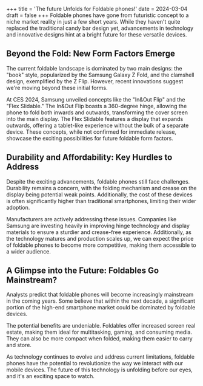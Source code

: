 +++
title = 'The future Unfolds for Foldable phones!'
date = 2024-03-04
draft = false
+++
Foldable phones have gone from futuristic concept to a niche market reality in just a few short years. While they haven't quite replaced the traditional candy bar design yet, advancements in technology and innovative designs hint at a bright future for these versatile devices.

## Beyond the Fold: New Form Factors Emerge

The current foldable landscape is dominated by two main designs: the "book" style, popularized by the Samsung Galaxy Z Fold, and the clamshell design, exemplified by the Z Flip. However, recent innovations suggest we're moving beyond these initial forms.

At CES 2024, Samsung unveiled concepts like the "In&Out Flip" and the "Flex Slidable." The In&Out Flip boasts a 360-degree hinge, allowing the phone to fold both inwards and outwards, transforming the cover screen into the main display. The Flex Slidable features a display that expands outwards, offering a tablet-like experience without the bulk of a separate device. These concepts, while not confirmed for immediate release, showcase the exciting possibilities for future foldable form factors.

## Durability and Affordability: Key Hurdles to Address

Despite the exciting advancements, foldable phones still face challenges. Durability remains a concern, with the folding mechanism and crease on the display being potential weak points. Additionally, the cost of these devices is often significantly higher than traditional smartphones, limiting their wider adoption.

Manufacturers are actively addressing these issues. Companies like Samsung are investing heavily in improving hinge technology and display materials to ensure a sturdier and crease-free experience. Additionally, as the technology matures and production scales up, we can expect the price of foldable phones to become more competitive, making them accessible to a wider audience.

## A Glimpse into the Future: Foldables Go Mainstream?

Analysts predict that foldable phones will become increasingly mainstream in the coming years. Some believe that within the next decade, a significant portion of the high-end smartphone market could be dominated by foldable devices.

The potential benefits are undeniable. Foldables offer increased screen real estate, making them ideal for multitasking, gaming, and consuming media. They can also be more compact when folded, making them easier to carry and store.

As technology continues to evolve and address current limitations, foldable phones have the potential to revolutionize the way we interact with our mobile devices. The future of this technology is unfolding before our eyes, and it's an exciting space to watch.
